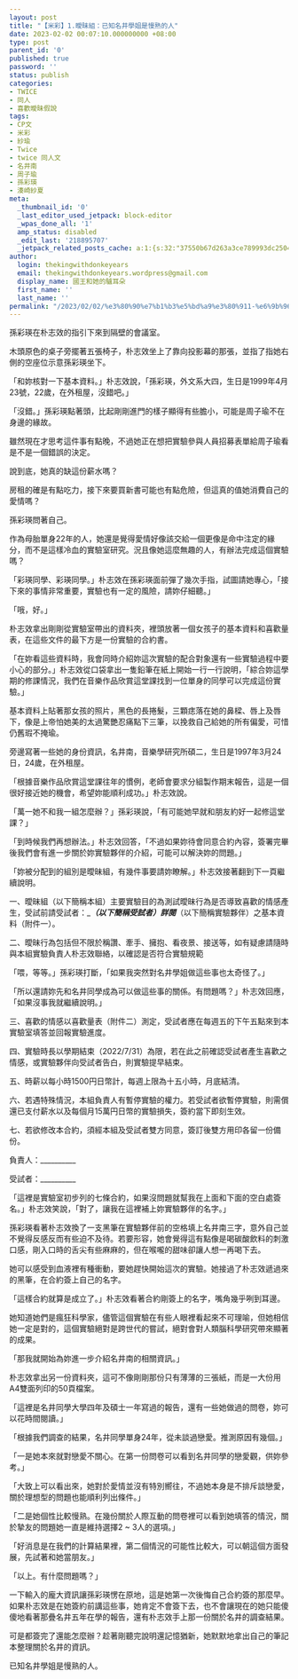 ```yaml
---
layout: post
title: "【米彩】1.曖昧組：已知名井學姐是慢熟的人"
date: 2023-02-02 00:07:10.000000000 +08:00
type: post
parent_id: '0'
published: true
password: ''
status: publish
categories:
- TWICE
- 同人
- 喜歡曖昧假說
tags:
- CP文
- 米彩
- 紗瑜
- Twice
- twice 同人文
- 名井南
- 周子瑜
- 孫彩瑛
- 湊崎紗夏
meta:
  _thumbnail_id: '0'
  _last_editor_used_jetpack: block-editor
  _wpas_done_all: '1'
  amp_status: disabled
  _edit_last: '218895707'
  _jetpack_related_posts_cache: a:1:{s:32:"37550b67d263a3ce789993dc25046c5f";a:2:{s:7:"expires";i:1736453851;s:7:"payload";a:6:{i:0;a:1:{s:2:"id";i:3453;}i:1;a:1:{s:2:"id";i:3530;}i:2;a:1:{s:2:"id";i:293;}i:3;a:1:{s:2:"id";i:3743;}i:4;a:1:{s:2:"id";i:3535;}i:5;a:1:{s:2:"id";i:3504;}}}}
author:
  login: thekingwithdonkeyears
  email: thekingwithdonkeyears.wordpress@gmail.com
  display_name: 國王和她的驢耳朵
  first_name: ''
  last_name: ''
permalink: "/2023/02/02/%e3%80%90%e7%b1%b3%e5%bd%a9%e3%80%911-%e6%9b%96%e6%98%a7%e7%b5%84%ef%bc%9a%e5%b7%b2%e7%9f%a5%e5%90%8d%e4%ba%95%e5%ad%b8%e5%a7%90%e6%98%af%e6%85%a2%e7%86%9f%e7%9a%84%e4%ba%ba/"
---
```


孫彩瑛在朴志效的指引下來到隔壁的會議室。

木頭原色的桌子旁擺著五張椅子，朴志效坐上了靠向投影幕的那張，並指了指她右側的空座位示意孫彩瑛坐下。

「和妳核對一下基本資料。」朴志效說，「孫彩瑛，外文系大四，生日是1999年4月23號，22歲，在外租屋，沒錯吧。」

「沒錯。」孫彩瑛點著頭，比起剛剛進門的樣子顯得有些膽小，可能是周子瑜不在身邊的緣故。

雖然現在才思考這件事有點晚，不過她正在想把實驗參與人員招募表單給周子瑜看是不是一個錯誤的決定。

說到底，她真的缺這份薪水嗎？

房租的確是有點吃力，接下來要買新書可能也有點危險，但這真的值她消費自己的愛情嗎？

孫彩瑛問著自己。

作為母胎單身22年的人，她還是覺得愛情好像該交給一個更像是命中注定的緣分，而不是這樣冷血的實驗室研究。況且像她這麼無趣的人，有辦法完成這個實驗嗎？

「彩瑛同學、彩瑛同學。」朴志效在孫彩瑛面前彈了幾次手指，試圖請她專心，「接下來的事情非常重要，實驗也有一定的風險，請妳仔細聽。」

「哦，好。」

朴志效拿出剛剛從實驗室帶出的資料夾，裡頭放著一個女孩子的基本資料和喜歡量表，在這些文件的最下方是一份實驗的合約書。

「在妳看這些資料時，我會同時介紹妳這次實驗的配合對象還有一些實驗過程中要小心的部分。」朴志效從口袋拿出一隻鉛筆在紙上開始一行一行說明，「綜合妳這學期的修課情況，我們在音樂作品欣賞這堂課找到一位單身的同學可以完成這份實驗。」

基本資料上貼著那女孩的照片，黑色的長捲髮，三顆痣落在她的鼻樑、唇上及唇下，像是上帝怕她美的太過驚艷忍痛點下三筆，以挽救自己給她的所有偏愛，可惜仍舊瑕不掩瑜。

旁邊寫著一些她的身份資訊，名井南，音樂學研究所碩二，生日是1997年3月24日，24歲，在外租屋。

「根據音樂作品欣賞這堂課往年的慣例，老師會要求分組製作期末報告，這是一個很好接近她的機會，希望妳能順利成功。」朴志效說。

「萬一她不和我一組怎麼辦？」孫彩瑛說，「有可能她早就和朋友約好一起修這堂課？」

「到時候我們再想辦法。」朴志效回答，「不過如果妳待會同意合約內容，簽署完畢後我們會有進一步關於妳實驗夥伴的介紹，可能可以解決妳的問題。」

「妳被分配到的組別是曖昧組，有幾件事要請妳瞭解。」朴志效接著翻到下一頁繼續說明。

一、曖昧組（以下簡稱本組）主要實驗目的為測試曖昧行為是否導致喜歡的情感產生，受試前請受試者：____________（以下簡稱受試者）詳閱___________（以下簡稱實驗夥伴）之基本資料（附件一）。

二、曖昧行為包括但不限於稱讚、牽手、擁抱、看夜景、接送等，如有疑慮請隨時與本組實驗負責人朴志效聯絡，以確認是否符合實驗規範

「喂，等等。」孫彩瑛打斷，「如果我突然對名井學姐做這些事也太奇怪了。」

「所以還請妳先和名井同學成為可以做這些事的關係。有問題嗎？」朴志效回應，「如果沒事我就繼續說明。」

三、喜歡的情感以喜歡量表（附件二）測定，受試者應在每週五的下午五點來到本實驗室填答並回報實驗進度。

四、實驗時長以學期結束（2022/7/31）為限，若在此之前確認受試者產生喜歡之情感，或實驗夥伴向受試者告白，則實驗提早結束。

五、時薪以每小時1500円日幣計，每週上限為十五小時，月底結清。

六、若遇特殊情況，本組負責人有暫停實驗的權力。若受試者欲暫停實驗，則需償還已支付薪水以及每個月15萬円日幣的實驗損失，簽約當下即刻生效。

七、若欲修改本合約，須經本組及受試者雙方同意，簽訂後雙方用印各留一份備份。

負責人：__________

受試者：__________

「這裡是實驗室初步列的七條合約，如果沒問題就幫我在上面和下面的空白處簽名。」朴志效笑說，「對了，讓我在這裡補上妳實驗夥伴的名字。」

孫彩瑛看著朴志效換了一支黑筆在實驗夥伴前的空格填上名井南三字，意外自己並不覺得反感反而有些迫不及待。若要形容，她會覺得這有點像是喝碳酸飲料的刺激口感，剛入口時的舌尖有些麻麻的，但在喉嚨的甜味卻讓人想一再喝下去。

她可以感受到血液裡有種衝動，要她趕快開始這次的實驗。她接過了朴志效遞過來的黑筆，在合約簽上自己的名字。

「這樣合約就算是成立了。」朴志效看著合約剛簽上的名字，嘴角幾乎咧到耳邊。

她知道她們是瘋狂科學家，儘管這個實驗在有些人眼裡看起來不可理喻，但她相信她一定是對的，這個實驗絕對是跨世代的嘗試，絕對會對人類腦科學研究帶來顯著的成果。

「那我就開始為妳進一步介紹名井南的相關資訊。」

朴志效拿出另一份資料夾，這可不像剛剛那份只有薄薄的三張紙，而是一大份用A4雙面列印的50頁檔案。

「這裡是名井同學大學四年及碩士一年寫過的報告，還有一些她做過的問卷，妳可以花時間閱讀。」

「根據我們調查的結果，名井同學單身24年，從未談過戀愛。推測原因有幾個。」

「一是她本來就對戀愛不關心。在第一份問卷可以看到名井同學的戀愛觀，供妳參考。」

「大致上可以看出來，她對於愛情並沒有特別嚮往，不過她本身是不排斥談戀愛，關於理想型的問題也能順利列出條件。」

「二是她個性比較慢熟。在幾份關於人際互動的問卷裡可以看到她填答的情況，關於摯友的問題她一直是維持選擇2 ~ 3人的選項。」

「好消息是在我們的計算結果裡，第二個情況的可能性比較大，可以朝這個方面發展，先試著和她當朋友。」

「以上。有什麼問題嗎？」

一下輸入的龐大資訊讓孫彩瑛愣在原地，這是她第一次後悔自己合約簽的那麼早。如果朴志效是在她簽約前講這些事，她肯定不會簽下去，也不會讓現在的她只能傻傻地看著那疊名井五年在學的報告，還有朴志效手上那一份關於名井的調查結果。

可是都簽完了還能怎麼辦？趁著剛聽完說明還記憶猶新，她默默地拿出自己的筆記本整理關於名井的資訊。

已知名井學姐是慢熟的人。
